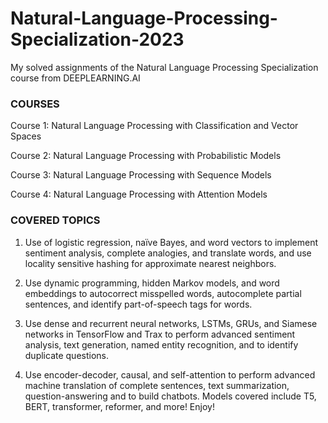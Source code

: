 # Natural-Language-Processing-Specialization-2023
My solved assignments of the Natural Language Processing Specialization course from DEEPLEARNING.AI

### COURSES

Course 1: Natural Language Processing with Classification and Vector Spaces

Course 2: Natural Language Processing with Probabilistic Models

Course 3: Natural Language Processing with Sequence Models

Course 4: Natural Language Processing with Attention Models

### COVERED TOPICS

1. Use of logistic regression, naïve Bayes, and word vectors to implement sentiment analysis, complete analogies, and translate words, 
and use locality sensitive hashing for approximate nearest neighbors.

2. Use dynamic programming, hidden Markov models, and word embeddings to autocorrect misspelled words, autocomplete partial sentences, 
and identify part-of-speech tags for words.

3. Use dense and recurrent neural networks, LSTMs, GRUs, and Siamese networks in TensorFlow and Trax to perform advanced sentiment analysis, 
text generation, named entity recognition, and to identify duplicate questions.

4. Use encoder-decoder, causal, and self-attention to perform advanced machine translation of complete sentences, text summarization, question-answering and to 
build chatbots. Models covered include T5, BERT, transformer, reformer, and more! Enjoy!
